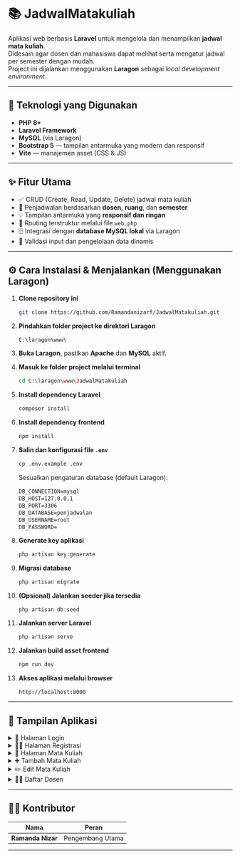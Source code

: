 # 📚 JadwalMatakuliah

Aplikasi web berbasis **Laravel** untuk mengelola dan menampilkan **jadwal mata kuliah**.  
Didesain agar dosen dan mahasiswa dapat melihat serta mengatur jadwal per semester dengan mudah.  
Project ini dijalankan menggunakan **Laragon** sebagai *local development environment*.

---

## 🧰 Teknologi yang Digunakan

- **PHP 8+**  
- **Laravel Framework**  
- **MySQL** (via Laragon)  
- **Bootstrap 5** — tampilan antarmuka yang modern dan responsif  
- **Vite** — manajemen asset (CSS & JS)

---

## ✨ Fitur Utama

- ✅ CRUD (Create, Read, Update, Delete) jadwal mata kuliah  
- 📅 Penjadwalan berdasarkan **dosen**, **ruang**, dan **semester**  
- 💡 Tampilan antarmuka yang **responsif dan ringan**  
- 🔀 Routing terstruktur melalui file `web.php`  
- 🗄️ Integrasi dengan **database MySQL lokal** via Laragon  
- 🧩 Validasi input dan pengelolaan data dinamis  

---

## ⚙️ Cara Instalasi & Menjalankan (Menggunakan Laragon)

1. **Clone repository ini**
   ```bash
   git clone https://github.com/Ramandanizarf/JadwalMatakuliah.git
   ```

2. **Pindahkan folder project ke direktori Laragon**
   ```
   C:\laragon\www\
   ```

3. **Buka Laragon**, pastikan **Apache** dan **MySQL** aktif.

4. **Masuk ke folder project melalui terminal**
   ```bash
   cd C:\laragon\www\JadwalMatakuliah
   ```

5. **Install dependency Laravel**
   ```bash
   composer install
   ```

6. **Install dependency frontend**
   ```bash
   npm install
   ```

7. **Salin dan konfigurasi file `.env`**
   ```bash
   cp .env.example .env
   ```
   Sesuaikan pengaturan database (default Laragon):
   ```env
   DB_CONNECTION=mysql
   DB_HOST=127.0.0.1
   DB_PORT=3306
   DB_DATABASE=penjadwalan
   DB_USERNAME=root
   DB_PASSWORD=
   ```

8. **Generate key aplikasi**
   ```bash
   php artisan key:generate
   ```

9. **Migrasi database**
   ```bash
   php artisan migrate
   ```

10. **(Opsional) Jalankan seeder jika tersedia**
    ```bash
    php artisan db:seed
    ```

11. **Jalankan server Laravel**
    ```bash
    php artisan serve
    ```

12. **Jalankan build asset frontend**
    ```bash
    npm run dev
    ```

13. **Akses aplikasi melalui browser**
    ```
    http://localhost:8000
    ```

---

## 📸 Tampilan Aplikasi

<details>
<summary>🪪 Halaman Login</summary>

![Login](./docs/screenshots/login.png)

</details>

<details>
<summary>🧍‍♂️ Halaman Registrasi</summary>

![Registrasi](./docs/screenshots/registrasi.png)

</details>

<details>
<summary>📘 Halaman Mata Kuliah</summary>

![Mata Kuliah](./docs/screenshots/matakuliah.png)

</details>

<details>
<summary>➕ Tambah Mata Kuliah</summary>

![Tambah Mata Kuliah](./docs/screenshots/tambahmatakuliah.png)

</details>

<details>
<summary>✏️ Edit Mata Kuliah</summary>

![Edit Mata Kuliah](./docs/screenshots/editmatakuliah.png)

</details>

<details>
<summary>👨‍🏫 Daftar Dosen</summary>

![Daftar Dosen](./docs/screenshots/daftardosen.png)

</details>


---

## 👨‍💻 Kontributor

| Nama | Peran |
|------|--------|
| **Ramanda Nizar** | Pengembang Utama |

---
